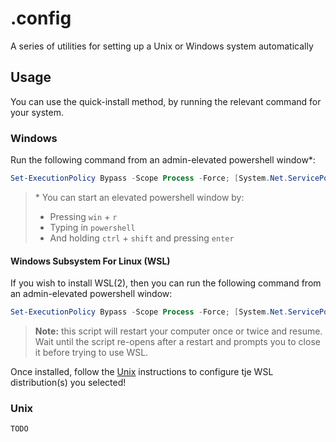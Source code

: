 # .config

A series of utilities for setting up a Unix or Windows system automatically

## Usage

You can use the quick-install method, by running the relevant command for your system.

### Windows

Run the following command from an admin-elevated powershell window\*:

```powershell
Set-ExecutionPolicy Bypass -Scope Process -Force; [System.Net.ServicePointManager]::SecurityProtocol = [System.Net.ServicePointManager]::SecurityProtocol -bor 3072; iex ((New-Object System.Net.WebClient).DownloadString('https://raw.githubusercontent.com/chrisdmacrae/.config/main/install.ps1'))
```

> \* You can start an elevated powershell window by:
> - Pressing `win` + `r`
> - Typing in `powershell`
> - And holding `ctrl` + `shift` and pressing `enter`

#### Windows Subsystem For Linux (WSL)

If you wish to install WSL(2), then you can run the following command from an admin-elevated powershell window:

```powershell
Set-ExecutionPolicy Bypass -Scope Process -Force; [System.Net.ServicePointManager]::SecurityProtocol = [System.Net.ServicePointManager]::SecurityProtocol -bor 3072; iex ((New-Object System.Net.WebClient).DownloadString('https://raw.githubusercontent.com/chrisdmacrae/.config/main/wsl2.ps1'))
```

> **Note:** this script will restart your computer once or twice and resume. Wait until the script re-opens after a restart and prompts you to close it before trying to use WSL.

Once installed, follow the [Unix](#unix) instructions to configure tje WSL distribution(s) you selected!

### Unix

```bash
TODO
```